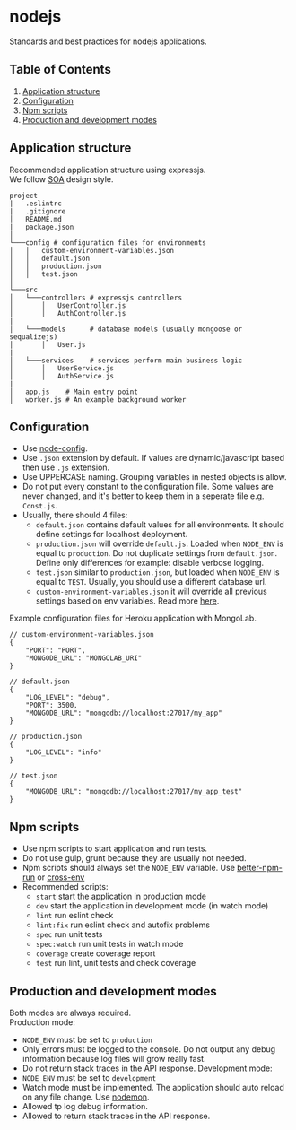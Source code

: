 # nodejs
Standards and best practices for nodejs applications.


## Table of Contents

1. [Application structure](#application-structure)
1. [Configuration](#configuration)
1. [Npm scripts](#npm-scripts)
1. [Production and development modes](#production-and-development-modes)



## Application structure
Recommended application structure using expressjs.  
We follow [SOA](https://en.wikipedia.org/wiki/Service-oriented_architecture) design style.
```
project
|   .eslintrc
|   .gitignore
│   README.md 
|   package.json
│
└───config # configuration files for environments
│   │   custom-environment-variables.json
│   │   default.json
│   │   production.json
│   │   test.json
│   
└───src
│   └───controllers # expressjs controllers
│       │   UserController.js
│       │   AuthController.js
|
│   └───models      # database models (usually mongoose or sequalizejs)
│       │   User.js
|
│   └───services    # services perform main business logic
│       │   UserService.js
│       │   AuthService.js
|
│   app.js    # Main entry point
│   worker.js # An example background worker
```

## Configuration
- Use [node-config](https://www.npmjs.com/package/config).  
- Use `.json` extension by default. If values are dynamic/javascript based then use `.js` extension.
- Use UPPERCASE naming. Grouping variables in nested objects is allow.
- Do not put every constant to the configuration file. Some values are never changed, and it's better to keep them in a seperate file e.g. `Const.js`.
- Usually, there should 4 files:
  - `default.json` contains default values for all environments. It should define settings for localhost deployment.
  - `production.json` will override `default.js`. Loaded when `NODE_ENV` is equal to `production`. Do not duplicate settings from `default.json`. Define only differences for example: disable verbose logging.
  - `test.json` similar to `production.json`, but loaded when `NODE_ENV` is equal to `TEST`. Usually, you should use a different database url.
  - `custom-environment-variables.json` it will override all previous settings based on env variables. Read more [here](https://github.com/lorenwest/node-config/wiki/Environment-Variables#custom-environment-variables).

Example configuration files for Heroku application with MongoLab.

```
// custom-environment-variables.json
{
    "PORT": "PORT",
    "MONGODB_URL": "MONGOLAB_URI"
}
```

```
// default.json
{
    "LOG_LEVEL": "debug",
    "PORT": 3500,
    "MONGODB_URL": "mongodb://localhost:27017/my_app"
}
```

```
// production.json
{
    "LOG_LEVEL": "info"
}
```

```
// test.json
{
    "MONGODB_URL": "mongodb://localhost:27017/my_app_test"
}
```

## Npm scripts
- Use npm scripts to start application and run tests.
- Do not use gulp, grunt because they are usually not needed.
- Npm scripts should always set the `NODE_ENV` variable. Use [better-npm-run](https://www.npmjs.com/package/better-npm-run) or [cross-env](https://www.npmjs.com/package/cross-env)
- Recommended scripts:
  - `start` start the application in production mode
  - `dev` start the application in development mode (in watch mode)
  - `lint` run eslint check
  - `lint:fix` run eslint check and autofix problems
  - `spec` run unit tests
  - `spec:watch` run unit tests in watch mode
  - `coverage` create coverage report
  - `test` run lint, unit tests and check coverage

## Production and development modes
Both modes are always required.  
Production mode:
- `NODE_ENV` must be set to `production`
- Only errors must be logged to the console. Do not output any debug information because log files will grow really fast.
- Do not return stack traces in the API response.
Development mode:
- `NODE_ENV` must be set to `development`
- Watch mode must be implemented. The application should auto reload on any file change. Use [nodemon](https://www.npmjs.com/package/nodemon).
- Allowed tp log debug information.
- Allowed to return stack traces in the API response.
